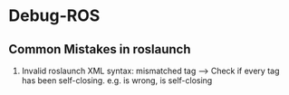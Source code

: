 # Debug-ROS

## Common Mistakes in roslaunch 
1. Invalid roslaunch XML syntax: mismatched tag
--> Check if every tag has been self-closing. e.g. <arg hhhhh > is wrong, <arg hhhh /> is self-closing
